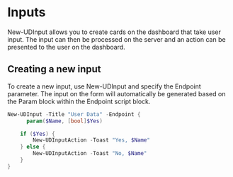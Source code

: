 # Inputs

New-UDInput allows you to create cards on the dashboard that take user input. The input can then be processed on the server and an action can be presented to the user on the dashboard. 

## Creating a new input

To create a new input, use New-UDInput and specify the Endpoint parameter. The input on the form will automatically be generated based on the Param block within the Endpoint script block. 

```powershell
New-UDInput -Title "User Data" -Endpoint {
      param($Name, [bool]$Yes)

    if ($Yes) {
        New-UDInputAction -Toast "Yes, $Name"
    } else {
        New-UDInputAction -Toast "No, $Name"
    }
}
```



